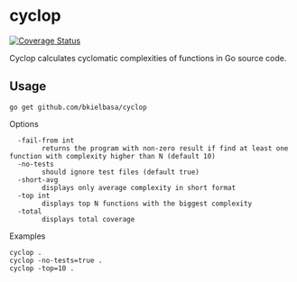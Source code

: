 # cyclop

[![Coverage Status](https://coveralls.io/repos/github/bkielbasa/cyclop/badge.svg?branch=master)](https://coveralls.io/github/bkielbasa/cyclop?branch=master)

Cyclop calculates cyclomatic complexities of functions in Go source code.

## Usage

```
go get github.com/bkielbasa/cyclop
```

Options

```
  -fail-from int
        returns the program with non-zero result if find at least one function with complexity higher than N (default 10)
  -no-tests
        should ignore test files (default true)
  -short-avg
        displays only average complexity in short format
  -top int
        displays top N functions with the biggest complexity
  -total
        displays total coverage

```

Examples

```
cyclop .
cyclop -no-tests=true .
cyclop -top=10 .
```
